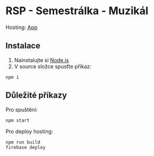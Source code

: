 # RSP - Semestrálka - Muzikál

Hosting: [App](https://rsp-web-muzikal.web.app/)

## Instalace

1. Nainstalujte si [Node.js](https://nodejs.org/en/)
2. V source složce spusťte příkaz:
```
npm i
```

## Důležité příkazy

Pro spuštění:
```
npm start
```

Pro deploy hosting:
```
npm run build
firebase deploy
```
